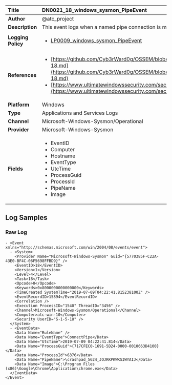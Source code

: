 | Title              | DN0021_18_windows_sysmon_PipeEvent       |
|:-------------------|:------------------|
| **Author**         | @atc_project        |
| **Description**    | This event logs when a named pipe connection is made between a client and a  server |
| **Logging Policy** | <ul><li>[LP0009_windows_sysmon_PipeEvent](../Logging_Policies/LP0009_windows_sysmon_PipeEvent.md)</li></ul> |
| **References**     | <ul><li>[https://github.com/Cyb3rWard0g/OSSEM/blob/master/data_dictionaries/windows/sysmon/event-18.md](https://github.com/Cyb3rWard0g/OSSEM/blob/master/data_dictionaries/windows/sysmon/event-18.md)</li><li>[https://www.ultimatewindowssecurity.com/securitylog/encyclopedia/event.aspx?eventid=90018](https://www.ultimatewindowssecurity.com/securitylog/encyclopedia/event.aspx?eventid=90018)</li></ul> |
| **Platform**       | Windows    |
| **Type**           | Applications and Services Logs        |
| **Channel**        | Microsoft-Windows-Sysmon/Operational     |
| **Provider**       | Microsoft-Windows-Sysmon    |
| **Fields**         | <ul><li>EventID</li><li>Computer</li><li>Hostname</li><li>EventType</li><li>UtcTime</li><li>ProcessGuid</li><li>ProcessId</li><li>PipeName</li><li>Image</li></ul> |


## Log Samples

### Raw Log

```
- <Event xmlns="http://schemas.microsoft.com/win/2004/08/events/event">
  - <System>
    <Provider Name="Microsoft-Windows-Sysmon" Guid="{5770385F-C22A-43E0-BF4C-06F5698FFBD9}" /> 
    <EventID>18</EventID> 
    <Version>1</Version> 
    <Level>4</Level> 
    <Task>18</Task> 
    <Opcode>0</Opcode> 
    <Keywords>0x8000000000000000</Keywords> 
    <TimeCreated SystemTime="2019-07-09T04:22:41.815238100Z" /> 
    <EventRecordID>15894</EventRecordID> 
    <Correlation /> 
    <Execution ProcessID="1540" ThreadID="3456" /> 
    <Channel>Microsoft-Windows-Sysmon/Operational</Channel> 
    <Computer>atc-win-10</Computer> 
    <Security UserID="S-1-5-18" /> 
  </System>
  - <EventData>
    <Data Name="RuleName" /> 
    <Data Name="EventType">ConnectPipe</Data> 
    <Data Name="UtcTime">2019-07-09 04:22:41.814</Data> 
    <Data Name="ProcessGuid">{717CFEC0-1691-5D24-0000-0010663D4100}</Data> 
    <Data Name="ProcessId">6376</Data> 
    <Data Name="PipeName">\crashpad_5624_JOJRKPKWKSIWYAIJ</Data> 
    <Data Name="Image">C:\Program Files (x86)\Google\Chrome\Application\chrome.exe</Data> 
  </EventData>
</Event>

```




